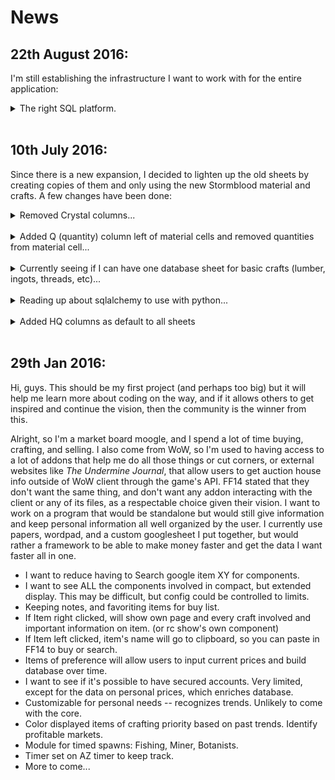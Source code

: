 # News

## 22th August 2016:

I'm still establishing the infrastructure I want to work with for the entire application:
<p>

<details><summary>The right SQL platform.</summary>
I've been learning SQLalchemy, but realized that SQLalchemy doesn't have native support for arrays of string that
the more established and complex tools like postgreSQL offers. This has led me to download it and learn it further.
I finally finished the full setup and it's ready to take the commands of my user. Next is building the proper schema.
</details><br/>

## 10th July 2016:

Since there is a new expansion, I decided to lighten up the old sheets by creating copies of them and only using the new Stormblood material and crafts. A few changes have been done:
<p>
<details><summary>Removed Crystal columns...</summary>
to make space as the price of crystals tend to be negligable for sheet maintenance at this point in time. Future builds I'm working on is looking to simply set the prices on a db sheet. Column may be brought back at some point if I don't find a better work-around that spacing issue.
</details><br/>

<details><summary>Added Q (quantity) column left of material cells and removed quantities from material cell...</summary>
I was using a terrible 27 recursive substitutes to squeeze both a word value of the material and the quantity to save space, but this came with a lot of bugs. It worked while it lasted, but I've seperated the cells so they can be manipulated better and it was a lot of unnecessary strain on memory.
</details><br/>

<details><summary>Currently seeing if I can have one database sheet for basic crafts (lumber, ingots, threads, etc)...</summary>
I want to see if I can keep the sheets consistent given material exist in many different cells throughout. When prices are updated on that sheet, all other sheets that ref to an item will auto-populate from the vlookup address.
</details><br/>

<details><summary>Reading up about sqlalchemy to use with python...</summary>
Seeing what would be required to run an actual database. Seeing as well how I can perhaps plug the sheets into the database so that folks that don't know how to program things, will still be able to contribute by filling in the data in the sheets.
</details><br/>

<details><summary>Added HQ columns as default to all sheets</summary>
By making space with the crystal column, it allowed me to fit that in.
</details><br/>

## 29th Jan 2016:

Hi, guys. This should be my first project (and perhaps too big) but it will help me learn more about coding on the way, and
if it allows others to get inspired and continue the vision, then the community is the winner from this.

Alright, so I'm a market board moogle, and I spend a lot of time buying, crafting, and selling. I also come from WoW, so I'm used to having
access to a lot of addons that help me do all those things or cut corners, or external websites like _The Undermine Journal_, that allow users to get auction house info outside of 
WoW client through the game's API. FF14 stated that they don't want the same thing, and don't want any addon interacting with the client or
any of its files, as a respectable choice given their vision. I want to work on a program that would be standalone but would still give information and keep personal information
all well organized by the user. I currently use papers, wordpad, and a custom googlesheet I put together, but would rather a framework to be able to make 
money faster and get the data I want faster all in one.

  * I want to reduce having to Search google item XY for components.
  * I want to see ALL the components involved in compact, but extended display. This may be difficult, but config could be controlled to 
  limits.
  * Keeping notes, and favoriting items for buy list.
  * If Item right clicked, will show own page and every craft involved and important information on item. (or rc show's own component)
  * If Item left clicked, item's name will go to clipboard, so you can paste in FF14 to buy or search.
  * Items of preference will allow users to input current prices and build database over time.
  * I want to see if it's possible to have secured accounts. Very limited, except for the data on personal prices, which enriches database.
  * Customizable for personal needs -- recognizes trends. Unlikely to come with the core.
  * Color displayed items of crafting priority based on past trends. Identify profitable markets.
  * Module for timed spawns: Fishing, Miner, Botanists.
  * Timer set on AZ timer to keep track.
  * More to come...  


